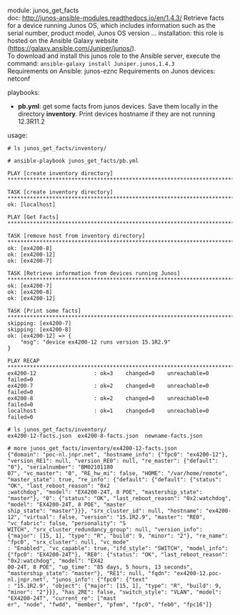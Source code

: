 module: junos_get_facts  
doc: http://junos-ansible-modules.readthedocs.io/en/1.4.3/
Retrieve facts for a device running Junos OS, which includes information such as the serial number, product model, Junos OS version ... 
installation: this role is hosted on the Ansible Galaxy website (https://galaxy.ansible.com/Juniper/junos/).  
To download and install this junos role to the Ansible server, execute the command: ```ansible-galaxy install Juniper.junos,1.4.3```  
Requirements on Ansible: junos-eznc
Requirements on Junos devices: netconf 

playbooks: 
- **pb.yml**: get some facts from junos devices.  Save them locally in the directory **inventory**. Print devices hostname if they are not running 12.3R11.2

usage: 
```
# ls junos_get_facts/inventory/
```
```
# ansible-playbook junos_get_facts/pb.yml 

PLAY [create inventory directory] ****************************************************************************************************************************************

TASK [create inventory directory] ****************************************************************************************************************************************
ok: [localhost]

PLAY [Get Facts] *********************************************************************************************************************************************************

TASK [remove host from inventory directory] ******************************************************************************************************************************
ok: [ex4200-8]
ok: [ex4200-12]
ok: [ex4200-7]

TASK [Retrieve information from devices running Junos] *******************************************************************************************************************
ok: [ex4200-7]
ok: [ex4200-8]
ok: [ex4200-12]

TASK [Print some facts] **************************************************************************************************************************************************
skipping: [ex4200-7]
skipping: [ex4200-8]
ok: [ex4200-12] => {
    "msg": "device ex4200-12 runs version 15.1R2.9"
}

PLAY RECAP ***************************************************************************************************************************************************************
ex4200-12                  : ok=3    changed=0    unreachable=0    failed=0   
ex4200-7                   : ok=2    changed=0    unreachable=0    failed=0   
ex4200-8                   : ok=2    changed=0    unreachable=0    failed=0   
localhost                  : ok=1    changed=0    unreachable=0    failed=0   
```
```
# ls junos_get_facts/inventory/
ex4200-12-facts.json  ex4200-8-facts.json  newname-facts.json
```
```
# more junos_get_facts/inventory/ex4200-12-facts.json 
{"domain": "poc-nl.jnpr.net", "hostname_info": {"fpc0": "ex4200-12"}, "version_RE1": null, "version_RE0": null, "re_master": {"default": "0"}, "serialnumber": "BM02101180
07", "vc_master": "0", "RE_hw_mi": false, "HOME": "/var/home/remote", "master_state": true, "re_info": {"default": {"default": {"status": "OK", "last_reboot_reason": "0x2
:watchdog", "model": "EX4200-24T, 8 POE", "mastership_state": "master"}, "0": {"status": "OK", "last_reboot_reason": "0x2:watchdog", "model": "EX4200-24T, 8 POE", "master
ship_state": "master"}}}, "srx_cluster_id": null, "hostname": "ex4200-12", "virtual": false, "version": "15.1R2.9", "master": "RE0", "vc_fabric": false, "personality": "S
WITCH", "srx_cluster_redundancy_group": null, "version_info": {"major": [15, 1], "type": "R", "build": 9, "minor": "2"}, "re_name": "fpc0", "srx_cluster": null, "vc_mode"
: "Enabled", "vc_capable": true, "ifd_style": "SWITCH", "model_info": {"fpc0": "EX4200-24T"}, "RE0": {"status": "OK", "last_reboot_reason": "0x2:watchdog", "model": "EX42
00-24T, 8 POE", "up_time": "85 days, 5 hours, 13 seconds", "mastership_state": "master"}, "RE1": null, "fqdn": "ex4200-12.poc-nl.jnpr.net", "junos_info": {"fpc0": {"text"
: "15.1R2.9", "object": {"major": [15, 1], "type": "R", "build": 9, "minor": "2"}}}, "has_2RE": false, "switch_style": "VLAN", "model": "EX4200-24T", "current_re": ["mast
er", "node", "fwdd", "member", "pfem", "fpc0", "feb0", "fpc16"]}

```
